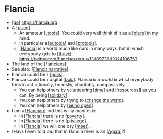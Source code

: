 # Flancia

- [[go]] https://flancia.org
- A [[place]].
  - An amateur [[utopia]]. You could very well think of it as a [[place]] in my mind. 
  - In particular a [[eutopia]] and [[protopia]]. 
  - [[Flancia]] is a world much like ours in many ways, but in which everybody gets to [[thrive]]: https://twitter.com/flancian/status/1348973943324106753
- The land of the [[Flancians]].
- See also: [[Flancia narrative]].
- Flancia could be a [[polis]].
- Flancia could be a digital [[bolo]].
 Flancia is a world in which everybody tries to act rationally, honestly, charitably, compassively.
  - You can help others by volunteering [[time]] and [[resources]] as you can. By being [[solidary]].
  - You can help others by trying to [[change the world]].
  - You can help others by [[being open]].
- I am a [[Flancian]] and this is my manifesto:
  - In [[Flancia]] there is no [[poverty]].
  - In [[Flancia]] there is no [[privilege]].
  - In [[Flancia]] we will one day [[meet]].
- (Have I ever told *you* that in Flancia there is an [[Agora]]?)

[//begin]: # "Autogenerated link references for markdown compatibility"
[go]: go "Go"
[place]: place "Place"
[utopia]: utopia "Utopia"
[eutopia]: eutopia "Eutopia"
[protopia]: protopia "Protopia"
[Flancia]: flancia "Flancia"
[thrive]: thrive "Thrive"
[Flancians]: flancians "Flancians"
[Flancia narrative]: flancia-narrative "Flancia Narrative"
[polis]: polis "Polis"
[bolo]: bolo "Bolo"
[time]: time "Time"
[solidary]: solidary "Solidary"
[change the world]: change-the-world "Change the World"
[being open]: being-open "Being Open"
[Flancian]: flancian "Flancian"
[poverty]: poverty "Poverty"
[privilege]: privilege "Privilege"
[meet]: meet "Meet"
[Agora]: agora "Agora"
[//end]: # "Autogenerated link references"